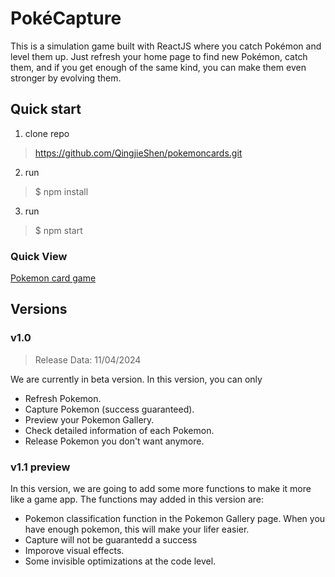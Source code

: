 # PokéCapture

This is a simulation game built with ReactJS where you catch Pokémon and level them up. Just refresh your home page to find new Pokémon, catch them, and if you get enough of the same kind, you can make them even stronger by evolving them.

## Quick start

1. clone repo
> https://github.com/QingjieShen/pokemoncards.git
2. run 
> $ npm install
3. run
> $ npm start

### Quick View

[Pokemon card game](https://pokedex-card-game.netlify.app/)

## Versions

### v1.0
> Release Data: 11/04/2024
> 
We are currently in beta version. In this version, you can only
- Refresh Pokemon.
- Capture Pokemon (success guaranteed).
- Preview your Pokemon Gallery.
- Check detailed information of each Pokemon.
- Release Pokemon you don't want anymore.

### v1.1 preview
In this version, we are going to add some more functions to make it more like a game app. The functions may added in this version are:
- Pokemon classification function in the Pokemon Gallery page. When you have enough pokemon, this will make your lifer easier.
- Capture will not be guarantedd a success
- Imporove visual effects.
- Some invisible optimizations at the code level.

